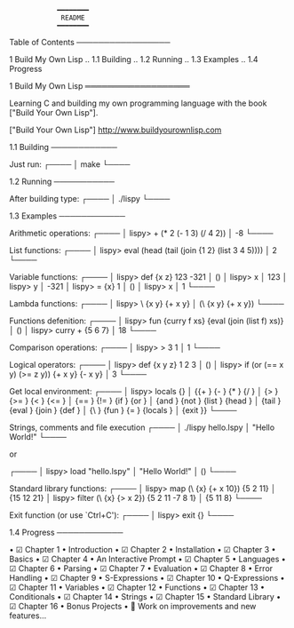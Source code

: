				━━━━━━━━
				 README
				━━━━━━━━


Table of Contents
─────────────────

1 Build My Own Lisp
.. 1.1 Building
.. 1.2 Running
.. 1.3 Examples
.. 1.4 Progress


1 Build My Own Lisp
═══════════════════

  Learning C and building my own programming language with the book
  ["Build Your Own Lisp"].


  ["Build Your Own Lisp"] http://www.buildyourownlisp.com


1.1 Building
────────────

  Just run:
  ┌────
  │ make
  └────


1.2 Running
───────────

  After building type:
  ┌────
  │ ./lispy
  └────


1.3 Examples
────────────

  Arithmetic operations:
  ┌────
  │ lispy> + (* 2 (- 1 3) (/ 4 2)) 
  │ -8
  └────

  List functions:
  ┌────
  │ lispy> eval (head (tail (join {1 2} (list 3 4 5))))
  │ 2
  └────

  Variable functions:
  ┌────
  │ lispy> def {x z} 123 -321
  │ ()
  │ lispy> x
  │ 123
  │ lispy> y
  │ -321
  │ lispy> = {x} 1
  │ ()
  │ lispy> x
  │ 1
  └────

  Lambda functions:
  ┌────
  │ lispy> \ {x y} {+ x y}
  │ (\ {x y} {+ x y})
  └────

  Functions defenition:
  ┌────
  │ lispy> fun {curry f xs} {eval (join (list f) xs)}
  │ ()
  │ lispy> curry + {5 6 7}
  │ 18
  └────

  Comparison operations:
  ┌────
  │ lispy> > 3 1
  │ 1
  └────

  Logical operators:
  ┌────
  │ lispy> def {x y z} 1 2 3
  │ ()
  │ lispy> if (or (== x y) (>= z y)) {+ x y} {- x y}
  │ 3
  └────

  Get local environment:
  ┌────
  │ lispy> locals {}
  │ {{+ <builtin>} {- <builtin>} {* <builtin>} {/ <builtin>}
  │  {> <builtin>} {>= <builtin>} {< <builtin>} {<= <builtin>}
  │  {== <builtin>} {!= <builtin>} {if <builtin>} {or <builtin>} 
  │  {and <builtin>} {not <builtin>} {list <builtin>} {head <builtin>}
  │  {tail <builtin>} {eval <builtin>} {join <builtin>} {def <builtin>}
  │  {\ <builtin>} {fun <builtin>} {= <builtin>} {locals <builtin>}
  │  {exit <builtin>}}
  └────

  Strings, comments and file execution
  ┌────
  │ ./lispy hello.lspy
  │ "Hello World!"
  └────

  or

  ┌────
  │ lispy> load "hello.lspy"
  │ "Hello World!" 
  │ ()
  └────

  Standard library functions:
  ┌────
  │ lispy> map (\ {x} {+ x 10}) {5 2 11}
  │ {15 12 21}
  │ lispy> filter (\ {x} {> x 2}) {5 2 11 -7 8 1}
  │ {5 11 8}
  └────

  Exit function (or use `Ctrl+C'):
  ┌────
  │ lispy> exit {}
  └────


1.4 Progress
────────────

  • ☑ Chapter 1 • Introduction
  • ☑ Chapter 2 • Installation
  • ☑ Chapter 3 • Basics
  • ☑ Chapter 4 • An Interactive Prompt
  • ☑ Chapter 5 • Languages
  • ☑ Chapter 6 • Parsing
  • ☑ Chapter 7 • Evaluation
  • ☑ Chapter 8 • Error Handling
  • ☑ Chapter 9 • S-Expressions
  • ☑ Chapter 10 • Q-Expressions
  • ☑ Chapter 11 • Variables
  • ☑ Chapter 12 • Functions
  • ☑ Chapter 13 • Conditionals
  • ☑ Chapter 14 • Strings
  • ☑ Chapter 15 • Standard Library
  • ☑ Chapter 16 • Bonus Projects
  • 🚀 Work on improvements and new features…
